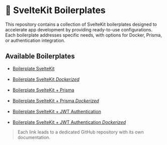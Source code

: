 # 🚀 SvelteKit Boilerplates

This repository contains a collection of SvelteKit boilerplates designed to accelerate app development by providing ready-to-use configurations. Each boilerplate addresses specific needs, with options for Docker, Prisma, or authentication integration.

## Available Boilerplates

- [Boilerplate SvelteKit](https://github.com/RodolpheANDRIEUX/Boilerplate-Sveltekit)
  <br><br>
- [Boilerplate SvelteKit *Dockerized*](https://github.com/RodolpheANDRIEUX/Boilerplate-Sveltekit-d)
  <br><br>
- [Boilerplate SvelteKit + Prisma](https://github.com/RodolpheANDRIEUX/Boilerplate-Sveltekit-Prisma)
  <br><br>
- [Boilerplate SvelteKit + Prisma *Dockerized*](https://github.com/RodolpheANDRIEUX/Boilerplate-Sveltekit-Prisma-d)
  <br><br>
- [Boilerplate SvelteKit + JWT Authentication](https://github.com/RodolpheANDRIEUX/Boilerplate-Sveltekit-Authentification)
  <br><br>
- [Boilerplate SvelteKit + JWT Authentication *Dockerized*](https://github.com/RodolpheANDRIEUX/Boilerplate-Sveltekit-Authentification-d)

>Each link leads to a dedicated GitHub repository with its own documentation.